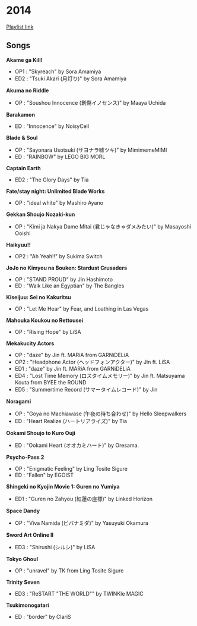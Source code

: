 # 2014

[Playlist link](https://sptfy.com/174O)

## Songs

**Akame ga Kill!**
* OP1 : "Skyreach" by Sora Amamiya
* ED2 : "Tsuki Akari (月灯り)" by Sora Amamiya

**Akuma no Riddle**
* OP : "Soushou Innocence (創傷イノセンス)" by Maaya Uchida

**Barakamon**
* ED : "Innocence" by NoisyCell

**Blade & Soul**
* OP : "Sayonara Usotsuki (サヨナラ嘘ツキ)" by MimimemeMIMI
* ED : "RAINBOW" by LEGO BIG MORL

**Captain Earth**
* ED2 : "The Glory Days" by Tia

**Fate/stay night: Unlimited Blade Works**
* OP : "ideal white" by Mashiro Ayano

**Gekkan Shoujo Nozaki-kun**
* OP : "Kimi ja Nakya Dame Mitai (君じゃなきゃダメみたい)" by Masayoshi Ooishi

**Haikyuu!!**
* OP2 : "Ah Yeah!!" by Sukima Switch

**JoJo no Kimyou na Bouken: Stardust Crusaders**
* OP : "STAND PROUD" by Jin Hashimoto
* ED : "Walk Like an Egyptian" by The Bangles

**Kiseijuu: Sei no Kakuritsu**
* OP : "Let Me Hear" by Fear, and Loathing in Las Vegas

**Mahouka Koukou no Rettousei**
* OP : "Rising Hope" by LiSA

**Mekakucity Actors**
* OP : "daze" by Jin ft. MARiA from GARNiDELiA
* OP2 : "Headphone Actor (ヘッドフォンアクター)" by Jin ft. LiSA
* ED1 : "daze" by Jin ft. MARiA from GARNiDELiA
* ED4 : "Lost Time Memory (ロスタイムメモリー)" by Jin ft. Matsuyama Kouta from BYEE the ROUND
* ED5 :  "Summertime Record (サマータイムレコード)" by Jin

**Noragami**
* OP : "Goya no Machiawase (午夜の待ち合わせ)" by Hello Sleepwalkers
* ED : "Heart Realize (ハートリアライズ)" by Tia

**Ookami Shoujo to Kuro Ouji**
* ED : "Ookami Heart (オオカミハート)" by Oresama.

**Psycho-Pass 2**
* OP : "Enigmatic Feeling" by Ling Tosite Sigure
* ED : "Fallen" by EGOIST

**Shingeki no Kyojin Movie 1: Guren no Yumiya**
* ED1 : "Guren no Zahyou (紅蓮の座標)" by Linked Horizon

**Space Dandy**
* OP : "Viva Namida (ビバナミダ)" by Yasuyuki Okamura

**Sword Art Online II**
* ED3 : "Shirushi (シルシ)" by LiSA

**Tokyo Ghoul**
* OP : "unravel" by TK from Ling Tosite Sigure

**Trinity Seven**
* ED3 : "ReSTART "THE WORLD"" by TWINKle MAGIC

**Tsukimonogatari**
* ED : "border" by ClariS